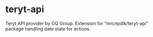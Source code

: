 # teryt-api
Teryt API provider by GQ Group. Extension for "mrcnpdlk/teryt-api" package handling date state for actions.
